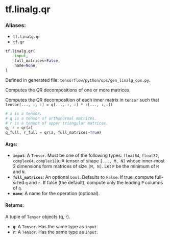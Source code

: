 <div itemscope itemtype="http://developers.google.com/ReferenceObject">
<meta itemprop="name" content="tf.linalg.qr" />
<meta itemprop="path" content="Stable" />
</div>

# tf.linalg.qr

### Aliases:

* `tf.linalg.qr`
* `tf.qr`

``` python
tf.linalg.qr(
    input,
    full_matrices=False,
    name=None
)
```



Defined in generated file: `tensorflow/python/ops/gen_linalg_ops.py`.

Computes the QR decompositions of one or more matrices.

Computes the QR decomposition of each inner matrix in `tensor` such that
`tensor[..., :, :] = q[..., :, :] * r[..., :,:])`

```python
# a is a tensor.
# q is a tensor of orthonormal matrices.
# r is a tensor of upper triangular matrices.
q, r = qr(a)
q_full, r_full = qr(a, full_matrices=True)
```

#### Args:

* <b>`input`</b>: A `Tensor`. Must be one of the following types: `float64`, `float32`, `complex64`, `complex128`.
    A tensor of shape `[..., M, N]` whose inner-most 2 dimensions
    form matrices of size `[M, N]`. Let `P` be the minimum of `M` and `N`.
* <b>`full_matrices`</b>: An optional `bool`. Defaults to `False`.
    If true, compute full-sized `q` and `r`. If false
    (the default), compute only the leading `P` columns of `q`.
* <b>`name`</b>: A name for the operation (optional).


#### Returns:

A tuple of `Tensor` objects (q, r).

* <b>`q`</b>: A `Tensor`. Has the same type as `input`.
* <b>`r`</b>: A `Tensor`. Has the same type as `input`.